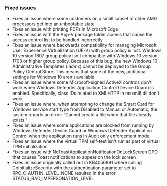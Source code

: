 ### Fixed issues
- Fixes an issue where some customers on a small subset of older AMD processors get into an unbootable state
- Fixes an issue with printing PDFs in Microsoft Edge
- Fixes an issue with the App-V package folder access that cause the access control list to be handled incorrectly
- Fixes an issue where backwards compatibility for managing Microsoft User Experience Virtualization (UE-V) with group policy is lost. Windows 10 version 1607 group policy isn't compatible with Windows 10 version 1703 or higher group policy. Because of this bug, the new Windows 10 Administrative Templates (.admx) cannot be deployed to the Group Policy Central Store. This means that some of the new, additional settings for Windows 10 aren't available
- Fixes an issue where some Microsoft-signed ActiveX controls don't work when Windows Defender Application Control (Device Guard) is enabled. Specifically, class IDs related to XMLHTTP in msxml6.dll don't work
- Fixes an issue where, when attempting to change the Smart Card for Windows service start type from Disabled to Manual or Automatic, the system reports an error: “Cannot create a file when that file already exists.”
- Fixes an issue where some applications are blocked from running by Windows Defender Device Guard or Windows Defender Application Control when the application runs in Audit only enforcement mode
- Fixes an issue where the virtual TPM self-test isn't run as part of virtual TPM initialization
- Fixes an issue with NoToastApplicationNotificationOnLockScreen GPO that causes Toast notifications to appear on the lock screen
- Fixes an issue originally called out in KB4056891 where calling CoInitializeSecurity with the authentication parameter set to RPC_C_AUTHN_LEVEL_NONE resulted in the error STATUS_BAD_IMPERSONATION_LEVEL